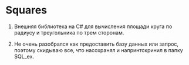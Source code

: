 # Squares

1) Внешняя библиотека на С# для вычисления площади круга по радиусу и треугольника по трем сторонам.

2) Не очень разобрался как предоставить базу данных или запрос, поэтому скидываю все, что насохранял
и напринтскринил в папку SQL_ex.